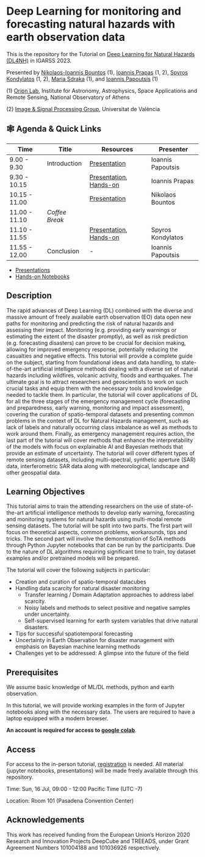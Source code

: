 # Deep Learning for monitoring and forecasting natural hazards with earth observation data

This is the repository for the Tutorial on [Deep Learning for Natural Hazards (DL4NH)](https://2023.ieeeigarss.org/tutorials.php#tut109) in IGARSS 2023.

Presented by [Nikolaos-Ioannis Bountos](https://ngbountos.github.io/) (1), [Ioannis Prapas](https://iprapas.github.io) (1, 2), [Spyros Kondylatos](https://github.com/skondylatos/) (1, 2), [Maria Sdraka](https://github.com/paren8esis/) (1), and [Ioannis Papoutsis](https://scholar.google.gr/citations?user=46cBUO8AAAAJ) (1) 

(1) [Orion Lab](http://orionlab.space.noa.gr/), Institute for Astronomy, Astrophysics, Space Applications and Remote Sensing, National Observatory of Athens

(2) [Image & Signal Processing Group](https://isp.uv.es/), Universitat de València

## 🕸️ Agenda & Quick Links

| Time          | Title          | Resources                       | Presenter         |
|---------------|----------------|---------------------------------|-------------------|
| 9.00 - 9.30   | Introduction   | [Presentation](https://docs.google.com/presentation/d/1RC0MaaI6ZRM1-LDD_IQILZz78W1JK2aT/edit?usp=drive_link&ouid=103666319609428787109&rtpof=true&sd=true)                | Ioannis Papoutsis |
| 9.30 - 10.15  |                | [Presentation](https://docs.google.com/presentation/d/1zJm792cPx72i-il6PeZDV9XuwclACroSvFSjJiccgGY/edit?usp=drive_link), [Hands-on](https://drive.google.com/file/d/1J9PWCwPGqw5xFUfSMk1mUp9pAKhbwusx/view?usp=drive_link)  | Ioannis Prapas    |
| 10.15 - 11.00 |                | [Presentation]()                | Nikolaos Bountos  |
| 11.00 - 11.10 | *Coffee Break* |                                 |                   |
| 11.10 - 11.55 |                | [Presentation](https://docs.google.com/presentation/d/1GepCuzLx3SxiWxO3aszqR79uaUGGmd6FRC_KdJRY5qg/edit?usp=drive_link), [Hands-on](https://colab.research.google.com/drive/1LMihcZHW_YePbR0sUlGeiUvyjspp5Z24?usp=drive_link)  | Spyros Kondylatos |
| 11.55 - 12.00 | Conclusion     | -                | Ioannis Papoutsis |

- [Presentations](https://drive.google.com/drive/folders/1YX_whI7i8lgbvZqita2bKLUGWw3hKEoR?usp=drive_link)
- [Hands-on Notebooks](https://drive.google.com/drive/folders/18DXoU-OpgDcgNrbIZB3LOtnnjkD7kg6y?usp=drive_link)

## Description

The rapid advances of Deep Learning (DL) combined with the diverse and massive amount of freely available earth observation (EO) data open new paths for monitoring and predicting the risk of natural hazards and assessing their impact. Monitoring (e.g. providing early warnings or estimating the extent of the disaster promptly), as well as risk prediction (e.g. forecasting disasters) can prove to be crucial for decision making, allowing for improved emergency response, potentially reducing the casualties and negative effects. This tutorial will provide a complete guide on the subject, starting from foundational ideas and data handling, to state-of-the-art artificial intelligence methods dealing with a diverse set of natural hazards including wildfires, volcanic activity, floods and earthquakes. The ultimate goal is to attract researchers and geoscientists to work on such crucial tasks and equip them with the necessary tools and knowledge needed to tackle them. In particular, the tutorial will cover applications of DL for all the three stages of the emergency management cycle (forecasting and preparedness, early warning, monitoring and impact assessment), covering the curation of spatio-temporal datasets and presenting common problems in the context of DL for Natural Hazards management, such as lack of labels and naturally occurring class imbalance as well as methods to work around them. Finally, as emergency management requires action, the last part of the tutorial will cover methods that enhance the interpretability of the models with focus on explainable AI and Bayesian methods that provide an estimate of uncertainty. The tutorial will cover different types of remote sensing datasets, including multi-spectral, synthetic aperture (SAR) data, interferometric SAR data along with meteorological, landscape and other geospatial data.

## Learning Objectives

This tutorial aims to train the attending researchers on the use of state-of-the-art artificial intelligence methods to develop early warning, forecasting and monitoring systems for natural hazards using multi-modal remote sensing datasets. The tutorial will be split into two parts. The first part will focus on theoretical aspects, common problems, workarounds, tips and tricks. The second part will involve the demonstration of SoTA methods through Python Jupyter notebooks that can be run by the participants. Due to the nature of DL algorithms requiring significant time to train, toy dataset examples and/or pretrained models will be prepared.

The tutorial will cover the following subjects in particular:

* Creation and curation of spatio-temporal datacubes
* Handling data scarcity for natural disaster monitoring
  * Transfer learning / Domain Adaptation approaches to address label scarcity.
  * Noisy labels and methods to select positive and negative samples under uncertainty.
  * Self-supervised learning for earth system variables that drive natural disasters.
*    Tips for successful spatiotemporal forecasting
*    Uncertainty in Earth Observation for disaster management with emphasis on Bayesian machine learning methods
*    Challenges yet to be addressed: A glimpse into the future of the field

## Prerequisites

We assume basic knowledge of ML/DL methods, python and earth observation.

In this tutorial, we will provide working examples in the form of Jupyter notebooks along with the necessary data. The users are required to have a laptop equipped with a modern browser. 

**An account is required for access to [google colab](https://colab.research.google.com)**.

## Access 

For access to the in-person tutorial, [registration](https://2023.ieeeigarss.org/registration.asp) is needed. All material (jupyter notebooks, presentations) will be made freely available through this repository.

Time: Sun, 16 Jul, 09:00 - 12:00 Pacific Time (UTC -7)

Location: Room 101 (Pasadena Convention Center)

## Acknowledgements

This work has received funding from the European Union’s Horizon 2020 Research and Innovation
Projects DeepCube and TREEADS, under Grant Agreement Numbers 101004188 and 101036926
respectively.
